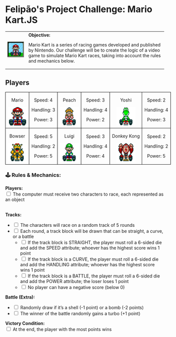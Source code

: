 <h1>Felipão's Project Challenge: Mario Kart.JS</h1>

<table>
    <tr>
        <td>
            <img src="./docs/header.gif" alt="Mario Kart" width="200">
        </td>
        <td>
            <b>Objective:</b>
            <p>Mario Kart is a series of racing games developed and published by Nintendo. Our challenge will be to create the logic of a video game to simulate Mario Kart races, taking into account the rules and mechanics below.</p>
        </td>
    </tr>
</table>

<h2>Players</h2>
<table style="border-collapse: collapse; width: 800px; margin: 0 auto;">
    <tr>
        <td style="border: 1px solid black; text-align: center;">
            <p>Mario</p>
            <img src="./docs/mario.gif" alt="Mario Kart" width="60" height="60">
        </td>
        <td style="border: 1px solid black; text-align: center;">
            <p>Speed: 4</p>
            <p>Handling: 3</p>
            <p>Power: 3</p>
        </td>
        <td style="border: 1px solid black; text-align: center;">
            <p>Peach</p>
            <img src="./docs/peach.gif" alt="Mario Kart" width="60" height="60">
        </td>
        <td style="border: 1px solid black; text-align: center;">
            <p>Speed: 3</p>
            <p>Handling: 4</p>
            <p>Power: 2</p>
        </td>
        <td style="border: 1px solid black; text-align: center;">
            <p>Yoshi</p>
            <img src="./docs/yoshi.gif" alt="Mario Kart" width="60" height="60">
        </td>
        <td style="border: 1px solid black; text-align: center;">
            <p>Speed: 2</p>
            <p>Handling: 4</p>
            <p>Power: 3</p>
        </td>
    </tr>
    <tr>
        <td style="border: 1px solid black; text-align: center;">
            <p>Bowser</p>
            <img src="./docs/bowser.gif" alt="Mario Kart" width="60" height="60">
        </td>
        <td style="border: 1px solid black; text-align: center;">
            <p>Speed: 5</p>
            <p>Handling: 2</p>
            <p>Power: 5</p>
        </td>
        <td style="border: 1px solid black; text-align: center;">
            <p>Luigi</p>
            <img src="./docs/luigi.gif" alt="Mario Kart" width="60" height="60">
        </td>
        <td style="border: 1px solid black; text-align: center;">
            <p>Speed: 3</p>
            <p>Handling: 4</p>
            <p>Power: 4</p>
        </td>
        <td style="border: 1px solid black; text-align: center;">
            <p>Donkey Kong</p>
            <img src="./docs/dk.gif" alt="Mario Kart" width="60" height="60">
        </td>
        <td style="border: 1px solid black; text-align: center;">
            <p>Speed: 2</p>
            <p>Handling: 2</p>
            <p>Power: 5</p>
        </td>
    </tr>
</table>

<h3>🕹️ Rules & Mechanics:</h3>

<b>Players:</b><br>
<input type="checkbox" id="players-item" />
<label for="players-item">The computer must receive two characters to race, each represented as an object</label>

<br>
<b>Tracks:</b>
<ul>
  <li><input type="checkbox" id="tracks-1-item" /> <label for="tracks-1-item">The characters will race on a random track of 5 rounds</label></li>
  <li><input type="checkbox" id="tracks-2-item" /> <label for="tracks-2-item">Each round, a track block will be drawn that can be straight, a curve, or a battle</label>
    <ul>
      <li><input type="checkbox" id="tracks-2-1-item" /> <label for="tracks-2-1-item">If the track block is STRAIGHT, the player must roll a 6-sided die and add the SPEED attribute; whoever has the highest score wins 1 point</label></li>
      <li><input type="checkbox" id="tracks-2-2-item" /> <label for="tracks-2-2-item">If the track block is a CURVE, the player must roll a 6-sided die and add the HANDLING attribute; whoever has the highest score wins 1 point</label></li>
      <li><input type="checkbox" id="tracks-2-3-item" /> <label for="tracks-2-3-item">If the track block is a BATTLE, the player must roll a 6-sided die and add the POWER attribute; the loser loses 1 point</label></li>
      <li><input type="checkbox" id="tracks-2-4-item" /> <label for="tracks-2-4-item">No player can have a negative score (below 0)</label></li>
    </ul>
  </li>
</ul>

<b>Battle (Extra):</b>
<ul>
  <li><input type="checkbox" id="battle-1-item" /> Randomly draw if it’s a shell (-1 point) or a bomb (-2 points)</li>
  <li><input type="checkbox" id="battle-2-item" /> The winner of the battle randomly gains a turbo (+1 point)</li>
</ul>

<b>Victory Condition:</b><br>
<input type="checkbox" id="victory-item" />
<label for="victory-item">At the end, the player with the most points wins</label>

